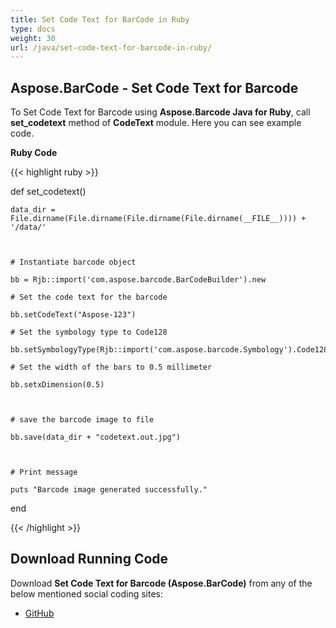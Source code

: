 ```yaml
---
title: Set Code Text for BarCode in Ruby
type: docs
weight: 30
url: /java/set-code-text-for-barcode-in-ruby/
---
```


## **Aspose.BarCode - Set Code Text for Barcode**
To Set Code Text for Barcode using **Aspose.Barcode Java for Ruby**, call **set_codetext** method of **CodeText** module. Here you can see example code.

**Ruby Code**

{{< highlight ruby >}}

 def set_codetext()

    data_dir = File.dirname(File.dirname(File.dirname(File.dirname(__FILE__)))) + '/data/'



    # Instantiate barcode object

    bb = Rjb::import('com.aspose.barcode.BarCodeBuilder').new

    # Set the code text for the barcode

    bb.setCodeText("Aspose-123")

    # Set the symbology type to Code128

    bb.setSymbologyType(Rjb::import('com.aspose.barcode.Symbology').Code128)

    # Set the width of the bars to 0.5 millimeter

    bb.setxDimension(0.5)



    # save the barcode image to file

    bb.save(data_dir + "codetext.out.jpg")



    # Print message

    puts "Barcode image generated successfully."

end

{{< /highlight >}}
## **Download Running Code**
Download **Set Code Text for Barcode (Aspose.BarCode)** from any of the below mentioned social coding sites:

- [GitHub](https://github.com/aspose-barcode/Aspose.BarCode-for-Java/blob/master/Plugins/Aspose_Barcode_Java_for_Ruby/lib/asposebarcodejava/Barcode/codetext.rb)
